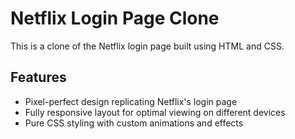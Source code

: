 # Netflix Login Page Clone

This is a clone of the Netflix login page built using HTML and CSS.

## Features

- Pixel-perfect design replicating Netflix's login page
- Fully responsive layout for optimal viewing on different devices
- Pure CSS styling with custom animations and effects
